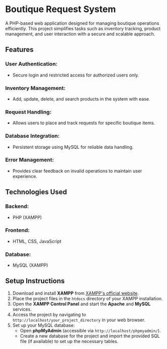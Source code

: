 # Boutique Request System

A PHP-based web application designed for managing boutique operations efficiently. This project simplifies tasks such as inventory tracking, product management, and user interaction with a secure and scalable approach.

## Features

### User Authentication:
- Secure login and restricted access for authorized users only.

### Inventory Management:
- Add, update, delete, and search products in the system with ease.

### Request Handling:
- Allows users to place and track requests for specific boutique items.

### Database Integration:
- Persistent storage using MySQL for reliable data handling.

### Error Management:
- Provides clear feedback on invalid operations to maintain user experience.

## Technologies Used

### Backend:
- PHP (XAMPP)

### Frontend:
- HTML, CSS, JavaScript

### Database:
- MySQL (XAMPP)

## Setup Instructions

1. Download and install **XAMPP** from [XAMPP's official website](https://www.apachefriends.org/index.html).
2. Place the project files in the `htdocs` directory of your XAMPP installation.
3. Open the **XAMPP Control Panel** and start the **Apache** and **MySQL** services.
4. Access the project by navigating to `http://localhost/your_project_directory` in your web browser.
5. Set up your MySQL database:
   - Open **phpMyAdmin** (accessible via `http://localhost/phpmyadmin/`).
   - Create a new database for the project and import the provided SQL file (if available) to set up the necessary tables.
